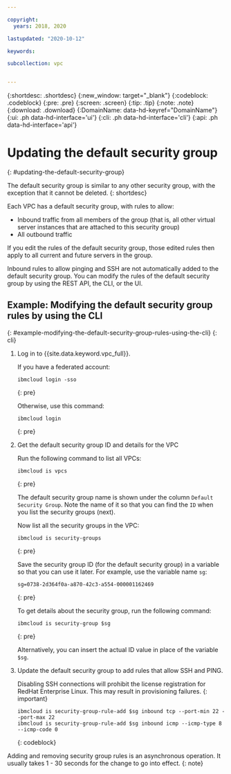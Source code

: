 ```yaml
---

copyright:
  years: 2018, 2020

lastupdated: "2020-10-12"

keywords:  

subcollection: vpc


---
```


{:shortdesc: .shortdesc}
{:new_window: target="_blank"}
{:codeblock: .codeblock}
{:pre: .pre}
{:screen: .screen}
{:tip: .tip}
{:note: .note}
{:download: .download}
{:DomainName: data-hd-keyref="DomainName"}
{:ui: .ph data-hd-interface='ui'}
{:cli: .ph data-hd-interface='cli'}
{:api: .ph data-hd-interface='api'}

# Updating the default security group
{: #updating-the-default-security-group}

The default security group is similar to any other security group, with the exception that it cannot be deleted.
{: shortdesc}

Each VPC has a default security group, with rules to allow:

* Inbound traffic from all members of the group (that is, all other virtual server instances that are attached to this security group)
* All outbound traffic

If you edit the rules of the default security group, those edited rules then apply to all current and future servers in the group.

Inbound rules to allow pinging and SSH are not automatically added to the default security group. You can modify the rules of the default security group by using the REST API, the CLI, or the UI.

## Example: Modifying the default security group rules by using the CLI
{: #example-modifying-the-default-security-group-rules-using-the-cli}
{: cli}

1. Log in to {{site.data.keyword.vpc_full}}.

   If you have a federated account:
   ```
   ibmcloud login -sso
   ```
   {: pre}

   Otherwise, use this command:

   ```
   ibmcloud login
   ```
   {: pre}

2. Get the default security group ID and details for the VPC

   Run the following command to list all VPCs:

   ```
   ibmcloud is vpcs
   ```
   {: pre}

   The default security group name is shown under the column `Default Security Group`. Note the name of it so that you can find the `ID` when you list the security groups (next).

   Now list all the security groups in the VPC:

   ```
   ibmcloud is security-groups
   ```
   {: pre}

   Save the security group ID (for the default security group) in a variable so that you can use it later. For example, use the variable name `sg`:

   ```
   sg=0738-2d364f0a-a870-42c3-a554-000001162469
   ```
   {: pre}

   To get details about the security group, run the following command:

   ```
   ibmcloud is security-group $sg
   ```
   {: pre}

   Alternatively, you can insert the actual ID value in place of the variable `$sg`.

3. Update the default security group to add rules that allow SSH and PING.

   Disabling SSH connections will prohibit the license registration for RedHat Enterprise Linux. This may result in provisioning failures.
   {: important}

   ```
   ibmcloud is security-group-rule-add $sg inbound tcp --port-min 22 --port-max 22
   ibmcloud is security-group-rule-add $sg inbound icmp --icmp-type 8 --icmp-code 0
   ```
   {: codeblock}

Adding and removing security group rules is an asynchronous operation. It usually takes 1 - 30 seconds for the change to go into effect.
{: note}
